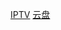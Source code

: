 [IPTV](https://live.yangjunyu.ip-ddns.com/player/?vurl=https://ali-m-l.cztv.com/channels/lantian/channel006/1080p.m3u8)
[云盘](http://8806518.ysepan.com/)